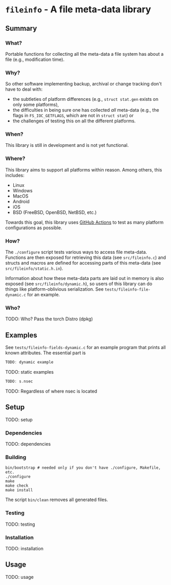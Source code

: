 # `fileinfo` - A file meta-data library

## Summary

### What?

Portable functions for collecting all the meta-data a file system has about a
file (e.g., modification time).

### Why?

So other software implementing backup, archival or change tracking don't have to
deal with:

- the subtleties of platform differences (e.g., `struct stat.gen` exists on only
  some platforms),
- the difficulties in being sure one has collected *all* meta-data (e.g., the
  flags in `FS_IOC_GETFLAGS`, which are not in `struct stat`) or
- the challenges of testing this on all the different platforms.

### When?

This library is still in development and is not yet functional.

### Where?

This library aims to support all platforms within reason. Among others, this
includes:

- Linux
- Windows
- MacOS
- Android
- iOS
- BSD (FreeBSD, OpenBSD, NetBSD, etc.)

Towards this goal, this library uses [GitHub
Actions](https://github.com/adamsmd/fileinfo/actions) to test as many
platform configurations as possible.

### How?

The `./configure` script tests various ways to access file meta-data. Functions
are then exposed for retrieving this data (see `src/fileinfo.c`) and structs and
macros are defined for accessing parts of this meta-data (see
`src/fileinfo/static.h.in`).

Information about how these meta-data parts are laid out in memory is also
exposed (see `src/fileinfo/dynamic.h`), so users of this library can do things
like platform-oblivious serialization.  See `tests/fileinfo-file-dynamic.c` for
an example.

### Who?

TODO: Who?
Pass the torch
Distro (dpkg)

## Examples

See `tests/fileinfo-fields-dynamic.c` for an example program that prints all
known attributes.  The essential part is

```C
TODO: dynamic example
```

TODO: static examples

```C
TODO: s.nsec
```

TODO: Regardless of where nsec is located

## Setup

TODO: setup

### Dependencies

TODO: dependencies

### Building

```Shell
bin/bootstrap # needed only if you don't have ./configure, Makefile, etc.
./configure
make
make check
make install
```

The script `bin/clean` removes all generated files.

### Testing

TODO: testing

### Installation

TODO: installation

## Usage

TODO: usage
